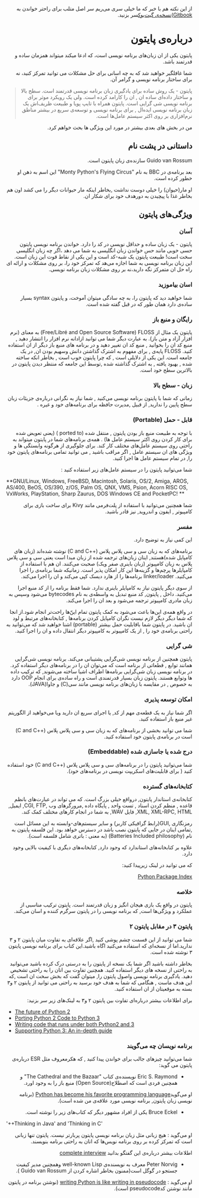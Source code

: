 <div dir=rtl>

از این نکته هم با خبر که ما خیلی سری می‌ریم سر اصل متلب برای راحتر خواندن به [Gitbook](https://www.gitbook.com/read/book/elyas/a-byte-of-python-parsi))[نسخه‌ی گیت‌بوک](https://www.gitbook.com/read/book/elyas/a-byte-of-python-parsi)سر بزنید.

#  درباره‌ی پایتون
پایتون یکی از ان زبان‌های برنامه نویسی است، که ادعا میکند میتواند همزمان ساده و قدرتمند باشد.

شما غافلگیر خواهید شد که به چه اسانی برای حل مشکلات می توانید تمرکز کنید، نه برای ساختار برنامه نویسی و گرامر آن.

> پایتون - یک روش ساده برای یادگیری زبان برنامه نویسی قدرتمند است. سطح بالا و ساختار داده‌ای ساده ان , ان را کارامد کرده است. ولی یک رویکرد موثر برای برنامه نویسی شی گرایی است. پایتون همراه با تایپ پویا و طبیعت ظریف‌اش یک زبان برنامه نویسی ایده‌ال , برای برنامه نویسی و توسعه‌ی سریع  در بیشتر  مناطق نرم‌افزاری بر روی اکثر سیستم عامل‌ها است.

من در بخش های بعدی بیشتر در مورد این ویژگی ها بحث خواهم کرد.


##  داستانی در پشت نام

Guido van Rossum  سازنده‌ی زبان پایتون است. 

بعد برنامه‌ی در BBC به نام "Monty Python's Flying Circus" این اسم به ذهن او خطور کرده‌ است.

او مار(حیوان) را خیلی دوست نداشت ,بخاطر اینکه مار حیوانات دیگر را می کشد اون هم بخاطر غذا با پیچیدن به دورهدف خود برای شکار ان.

##  ویژگی‌های پایتون

### آسان

پایتون - یک زبان ساده و حداقل نویسی در کد را دارد. خواندن برنامه نویسی پایتون حسی خوبی مانند حس خواندن زبان انگلیسی به شما می دهد ،اگر چه زبان انگلیسی سخت است! طبیعت پایتون یک شبه-کد است و این یکی از نقاط قوت این زبان است. این زبان برنامه نویسی به شما اجازه می‌هد که تمرکز خود را، بر روی مشکلات و ارائه ای راه‌ حل ان متمرکز نگه دارید،نه بر روی مشکلات زبان برنامه نویسی.

### اسان بیاموزید

شما خواهید دید که پایتون را، به چه سادگی میتوان آموخت، و پایتون syntax بسیار ساده‌ی دارد همان طور که در قبل گفته شده است.

### رایگان و منبع باز

پایتون یک مثال از Free/Libré and Open Source Software) FLOSS) به معنای (نرم افزار آزاد و متن باز).  به عبارت دیگر شما می توانید ازادانه نرم افزار را انتشار دهید , منبع کد ان را بخوانید , منبع کد ان تغییر دهید  و در برنامه های منبع باز دیگر از ان استفاده کنید. FLOSS پایه‌ی , برای مفهوم به اشترک گذاشتن دانش وسهیم بودن ان, در یک جامعه است. این یکی از دلایلی است , که چرا پایتون خوب است , بخاطر انکه ساخته شده , بهبود یافته , به اشترک گذاشته شده ,توسط این جامعه که منتظر دیدن پایتون در بالاترین سطح خود است.

### زبان - سطح بالا

زمانی که شما با پایتون برنامه نویسی می‌کنید , شما نیاز به نگرانی درباره‌ی جزیئات زبان سطح پایین را ندارید, از قبیل ,مدیرت حافظه برای برنامه‌های خود و غیره .

### قابل - حمل (Portable)

با توجه به طبیعت منبع باز بودن  پایتون , منتقل شده (ported to ) (یعنی تعویض شده برای کار کردن روی اکثر سیستم عامل ها) . همه‌ی برنامه‌های شما در پایتون میتواند به راحتی روی سیستم عامل‌های مختلف کار کند. برای جلوگیری از هرگونه  وابستگی ها و ویژگی های ان سیستم عامل , اگر مراقب باشید   , می توانید تمامی برنامه‌های پایتون خود را, در تمام سیستم عامل ها اجرا کنید.

شما می‌توانید پایتون را در سیستم عامل‌های زیر استفاده کنید :
<div dir=ltr>

**GNU/Linux, Windows, FreeBSD, Macintosh, Solaris, OS/2, Amiga, AROS, AS/400, BeOS, OS/390, z/OS, Palm OS, QNX, VMS, Psion, Acorn RISC OS, VxWorks, PlayStation, Sharp Zaurus, DOS Windows CE and PocketPC!
**
<div dir=rtl>

شما همچنین می‌توانید با استفاده از پلت‌فرمی مانند Kivy برای ساخت بازی برای کامپیوتر , ایفون و اندروید, نیز قادر باشید.

### مفسر

این کمی نیاز به توضیح دارد.

برنامه‌های که به زبان سی و سی پلاس پلاس (++C and C) نوشته شده‌اند (زبان های کامپایل شده)هستند, اینان زبان‌های ترجمه شده از زبان مبدا است یعنی سی و سی پلاس پلاس به زبان کامپیوتر (زبان باینری صفر ویک) صحبت می‌کنند. ان هم با استفاده از کامپایلرها پرچم‌ها و گزینه‌ها این کار امکان پذیر است. زمانیکه شما برنامه‌ی را اجرا می‌کنید. linker/loader برنامه‌ها را از هارد دیسک کپی می‌کند و ان را اجرا می‌کند.

از سوی دیگر پایتون نیاز به کامپایلر باینری ندارد. شما فقط برنامه را از کد منبع اجرا می‌کنید. داخل , پایتون, کد منبع تبدیل به واسطه‌ی به نام  bytecodes می‌شود وسپس به زبان مادری کامپیوتر ترجمه می‌شود و بعد ان را اجرا می‌کند.

در واقع همه‌ی این‌‌ها باعث می‌شود به کمک پایتون تمام این‌ّها راحت‌تر انجام شود.از انجا که شما دیگر دیگر لازم نیست نگران کامپایل کردن برنامه‌ها , کتابخانه‌های مرتبط و لود ان باشید. در پایتون شما باقابلیت حمل بیشتر (portable) اشنا خواهید شد که می‌توانید به راحتی برنامه‌ی خود را , از یک کامپیوتر به کامپیوتر دیگر انتقال داده و ان را اجرا کنید.

### شی گرایی

پایتون همچنین از برنامه‌ نویسی شی‌گرایی پشتیبانی می‌کند. برنامه نویسی شی‌گرایی همانند توابع , قطعاتی از برنامه است که می‌توان ان را در برنامه‌های دیگر استفاده کرد.  در برنامه نویسی زبان شی‌گرایی برنامه‌ها اطراف اشیا ساخته می‌شوند, که ترکیب داده ها وتوابع هستند. پایتون زبان بسیار قدرتمندی است و راه ساده‌ی برای انجام OOP دارد به خصوص , در مقایسه با زبان‌های برنامه نویسی مانند سی(C) و جاوا(JAVA).

### امکان توسعه پذیری

اگر شما نیاز به یک قطعه‌ی مهم از کد, یا اجرای سریع ان دارید ویا می‌خواهید از الگوریتم غیر منبع باز استفاده کنید.

شما می توانید بخشی از برنامه‌های که به زبان سی و سی پلاس پلاس (++C and C) است در برنامه‌ی پایتون خود استفاده کنید.


### درج شده یا جاسازی شده (Embeddable)

شما می‌توانید پایتون را در برنامه‌های سی و سی پلاس پلاس (++C and C) خود استفاده کنید ( برای قابلیت‌های اسکریپت نویسی در برنامه‌های خود).

### کتابخانه‌های گسترده

کتابخانه‌ی استاندار پایتون, درواقع خیلی بزرگ است. که می تواند در عبارت‌های بانظم قاعده , منظم کردن اسناد , تست واحد , پایگاه داده ,مرورگرهای وب ,CGI, FTP, ایمیل, XML, XML-RPC, HTML, فایل WAV,  به شما در انجام کارهای مختلف کمک کند.

رمزنگاری ,GUI(رابط گرافیکی کاربر) و سایر سیستم‌های-وابسته به این مسائل است ,تمامی اینان در جایی که پایتون نصب باشد در دسترس خواهد بود. این فلسفه پایتون به نام (Batteries Included philosophy) (به معنی : باتری شامل فلسفه است).

علاوه بر کتابخانه‌های استاندارد که وجود دارد, کتابخانه‌های دیگری با کیفیت بالایی وجود دارد.

که می توانید در لینک زیرپیدا کنید: 

[Python Package Index](http://pypi.python.org/pypi)
 

### خلاصه

پایتون در واقع یک بازی هیجان انگیز و زبان قدرتمند است. پایتون ترکیب مناسبی از عملکرد و ویژگی‌ها است, که برنامه نویسی را در پایتون  سرگرم کننده و اسان می‌کند.

### پایتون ۳ در مقابل پایتون ۲

شما می توانید از این قسمت چشم پوشی کنید ,اگر علاقه‌ای به تفاوت میان پایتون ۲ و ۳ ندارید.اما از نسخه‌ای که استفاده می‌کنید اگاه باشید.این کتاب برای برنامه نویسی پایتون ۳ نوشته شده است.

بخاطر داشته باشید اگر شما یک نسخه از پایتون را به درستی درک کرده باشید می‌توانید به راحتی از نسخه های دیگر استفاده کنید. همچنین تفاوت بین انان را به راحتی تشخیص دهید. یادگیری برنامه نویسی واصول پایتون را, میتوان گفت که بخش سخت ان است ,که این هدف ماست , هنگامی که شما به هدف خود برسید  به راحتی می توانید از پایتون ۲ و۳ بسته به موقعیتان از ان استفاده کنید.


برای اطلاعات بیشتر درباره‌ای تفاوت بین پایتون ۲ و۳ به لینک‌های زیر سر بزنید:


<div dir=ltr>

- [The future of Python 2](http://lwn.net/Articles/547191/)
- [Porting Python 2 Code to Python 3](https://docs.python.org/3/howto/pyporting.html)
- [Writing code that runs under both Python2 and 3](https://wiki.python.org/moin/PortingToPy3k/BilingualQuickRef)
- [Supporting Python 3: An in-depth guide](http://python3porting.com)



<div dir=rtl>

### برنامه نویسان چه می‌گویند

شما می‌توانید چیز‌های جالب برای خواندن پیدا کنید , که هکرمعروف مثل ESR درباره‌ی پایتون می گوید:

- Eric S. Raymond  نویسنده‌ی کتاب "The Cathedral and the Bazaar" و همچنین فردی است که اصطلاح(Open Source) منبع باز را به وجود اورد.

او می‌گوید[Python has become his favorite programming language](http://www.python.org/about/success/esr/) (برنامه نویسی زبان پایتون, برنامه نویسی مورد علاقه‌ی من شده است).

- Bruce Eckel  یکی از افراد مشهور دیگر که کتاب‌های زیر را نوشته است.
<div dir=ltr>


 '++Thinking in Java' and 'Thinking in C' 

<div dir=rtl>

او می‌گوید : هیچ زبانی مثل زبان برنامه نویسی پایتون پربارتر نیست. پایتون تنها زبانی است که تمرکز کرده بر روی  برنامه نویس‌ها که انان به راحتی برنامه بنویسند.

اطلاعات بیشتر درباره‌ی این گفتگو بدانید [complete interview](http://www.artima.com/intv/aboutme.html)


- Peter Norvig معرف به نویسنده‌ی  well-known Lisp وهمچنین مدیر کیفیت جستجو در گوگل است(ممنون بخاطر اشاره کردن از Guido van Rossum ).

او می‌گوید :   [writing Python is like writing in pseudocode](https://news.ycombinator.com/item?id=1803815) (نوشتن برنامه در پایتون مانند نوشتن کدpseudocode است).

